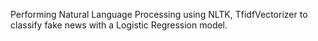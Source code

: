 Performing Natural Language Processing using NLTK, TfidfVectorizer to classify fake news with a Logistic Regression model.
